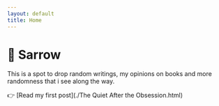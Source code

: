 ```yaml
---
layout: default
title: Home
---
```


# 🥞 Sarrow

This is a spot to drop random writings, my opinions on books and more randomness that i see along the way. 

👉 [Read my first post](./The Quiet After the Obsession.html)
